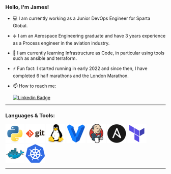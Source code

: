 ### **Hello, I'm James**!

- 💻 I am currently working as a Junior DevOps Engineer for Sparta Global. 

- ✈️ I am an Aerospace Engineering graduate and have 3 years experience as a Process engineer in the aviation industry. 

- 🌱 I am currently learning Infrastructure as Code, in particular using tools such as ansible and terraform.

- ⚡ Fun fact: I started running in early 2022 and since then, I have completed 6 half marathons and the London Marathon. 

- 📫 How to reach me: 

    [![Linkedin Badge](https://img.shields.io/badge/-James-blue?style=flat&logo=Linkedin&logoColor=white)](https://www.linkedin.com/in/james-wijaya-seekings-14097510b/)

---

### **Languages & Tools**:

<div>
  <img src='https://github.com/devicons/devicon/blob/master/icons/python/python-original.svg' width="60" height="60">
  <img src='https://github.com/devicons/devicon/blob/master/icons/git/git-original-wordmark.svg' width="60" height="60">
  <img src='https://github.com/devicons/devicon/blob/master/icons/linux/linux-original.svg' width="60" height="60">
  <img src='https://github.com/devicons/devicon/blob/master/icons/vagrant/vagrant-original.svg' width="60" height="60">
  <img src='https://github.com/devicons/devicon/blob/master/icons/jenkins/jenkins-original.svg' width="60" height="60">
  <img src='https://github.com/devicons/devicon/blob/master/icons/ansible/ansible-original.svg' width="60" height="60">
  <img src='https://github.com/devicons/devicon/blob/master/icons/terraform/terraform-original.svg' width="60" height="60">
  <img src='https://github.com/devicons/devicon/blob/master/icons/docker/docker-original.svg' width="60" height="60">
  <img src='https://github.com/devicons/devicon/blob/master/icons/kubernetes/kubernetes-original.svg' width="60" height="60">
<div>
  
---
  
  
